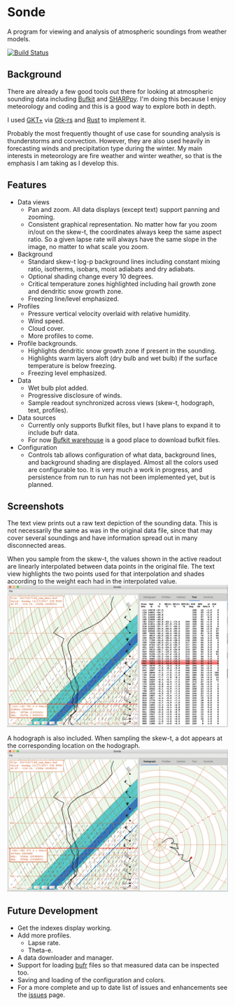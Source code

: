 # Sonde
A program for viewing and analysis of atmospheric soundings from weather models.

[![Build Status](https://travis-ci.org/rnleach/sonde.svg?branch=master)](https://travis-ci.org/rnleach/sonde)

## Background

There are already a few good tools out there for looking at atmospheric sounding data including
[Bufkit][bufkit] and [SHARPpy][sharppy]. I'm doing this because I enjoy meteorology and coding and 
this is a good way to explore both in depth.

I used [GKT+][gtk] via [Gtk-rs][gtkrs] and [Rust][rust] to implement it.

Probably the most frequently thought of use case for sounding analysis is thunderstorms and 
convection. However, they are also used heavily in forecasting winds and precipitation type during 
the winter. My main interests in meteorology are fire weather and winter weather, so that is the 
emphasis I am taking as I develop this.

## Features
 - Data views
   - Pan and zoom. All data displays (except text) support panning and zooming.
   - Consistent graphical representation. No matter how far you zoom in/out on the skew-t, the 
     coordinates always keep the same aspect ratio. So a given lapse rate will always have the same
     slope in the image, no matter to what scale you zoom. 
 - Background
   - Standard skew-t log-p background lines including constant mixing ratio, isotherms, isobars,
     moist adiabats and dry adiabats.
   - Optional shading change every 10 degrees.
   - Critical temperature zones highlighted including hail growth zone and dendritic snow growth
     zone.
   - Freezing line/level emphasized.
 - Profiles
   - Pressure vertical velocity overlaid with relative humidity.
   - Wind speed.
   - Cloud cover.
   - More profiles to come.
 - Profile backgrounds.
   - Highlights dendritic snow growth zone if present in the sounding.
   - Highlights warm layers aloft (dry bulb and wet bulb) if the surface temperature is below 
     freezing.
   - Freezing level emphasized.
 - Data
   - Wet bulb plot added.
   - Progressive disclosure of winds.
   - Sample readout synchronized across views (skew-t, hodograph, text, profiles).
 - Data sources
   - Currently only supports Bufkit files, but I have plans to expand it to include bufr data.
   - For now [Bufkit warehouse][warehouse] is a good place to download bufkit files.
 - Configuration
   - Controls tab allows configuration of what data, background lines, and background shading are 
     displayed. Almost all the colors used are configurable too. It is very much a work in progress,
     and persistence from run to run has not been implemented yet, but is planned.

## Screenshots

The text view prints out a raw text depiction of the sounding data. This is not necessarily the
same as was in the original data file, since that may cover several soundings and have information
spread out in many disconnected areas.  

When you sample from the skew-t, the values shown in the active readout are linearly interpolated 
between data points in the original file. The text view highlights the two points used for that
interpolation and shades according to the weight each had in the interpolated value.
![screenshot with the text view](./screenshots/Text.png)

A hodograph is also included. When sampling the skew-t, a dot appears at the corresponding location
on the hodograph.
![screenshot with hodograph view](./screenshots/Hodo.png)

## Future Development
 - Get the indexes display working.
 - Add more profiles.
   - Lapse rate.
   - Theta-e.
 - A data downloader and manager.
 - Support for loading [bufr][bufr] files so that measured data can be inspected too.
 - Saving and loading of the configuration and colors.
 - For a more complete and up to date list of issues and enhancements see the [issues][issues] page.

[bufkit]:http://training.weather.gov/wdtd/tools/BUFKIT/index.php
[sharppy]:https://github.com/sharppy/SHARPpy
[gtk]:https://www.gtk.org/
[gtkrs]:http://gtk-rs.org/
[rust]:https://www.rust-lang.org/en-US/
[warehouse]:http://www.meteor.iastate.edu/~ckarsten/bufkit/data/
[bufr]:https://www.wmo.int/pages/prog/www/WDM/Guides/Guide-binary-1A.html
[issues]:https://github.com/rnleach/sonde/issues
